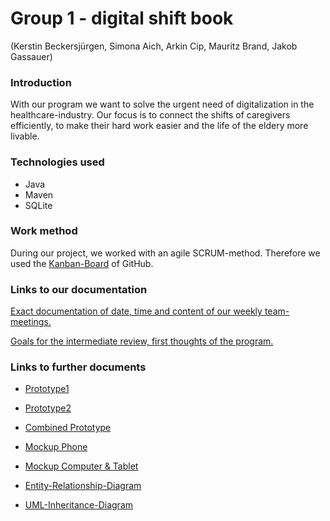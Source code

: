# Group 1 - digital shift book
(Kerstin Beckersjürgen, Simona Aich, Arkin Cip, Mauritz Brand, Jakob Gassauer)


### Introduction
With our program we want to solve the urgent need of digitalization in the healthcare-industry. Our focus is to connect the shifts of caregivers efficiently, to make their hard work easier and the life of the eldery more livable.


### Technologies used
* Java 
* Maven 
* SQLite


### Work method
During our project, we worked with an agile SCRUM-method. Therefore we used the [Kanban-Board](https://github.com/JakobGassauer/ATdIT_Group1/projects/1) of GitHub.



### Links to our documentation
[Exact documentation of date, time and content of our weekly team-meetings.](documentation/documentation.txt)

[Goals for the intermediate review, first thoughts of the program.](documentation/procedure.txt)


### Links to further documents
* [Prototype1](documentation/prototyp/prototyp1.png)
* [Prototype2](documentation/prototyp/prototyp2.png)
* [Combined Prototype](documentation/prototyp/prototyp_combined.png)

* [Mockup Phone](documentation/mockup/mockup_computer&tablet.jpg)
* [Mockup Computer & Tablet](documentation/mockup/mockup_phone.jpg)

* [Entity-Relationship-Diagram](documentation/ERD.png)
* [UML-Inheritance-Diagram](documentation/Vererbungsdiagramm.png)



















